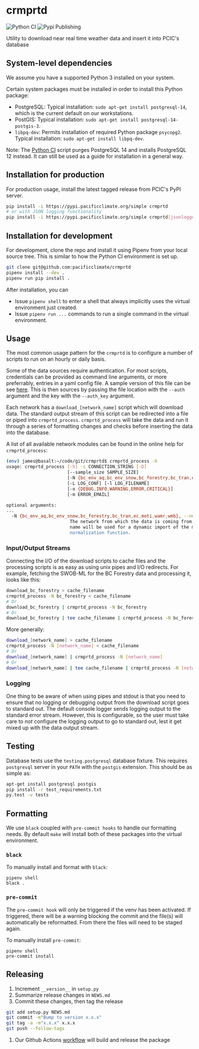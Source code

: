 # crmprtd

![Python CI](https://github.com/pacificclimate/crmprtd/workflows/Python%20CI/badge.svg?branch=master)
![Pypi Publishing](https://github.com/pacificclimate/crmprtd/workflows/Pypi%20Publishing/badge.svg?branch=master)

Utility to download near real time weather data and insert it into PCIC's database

## System-level dependencies

We assume you have a supported Python 3 installed on your system.

Certain system packages must be installed in order to install this Python
package:
- PostgreSQL: Typical installation: `sudo apt-get install postgresql-14`, 
which is the current default on our workstations.
- PostGIS: Typical installation: `sudo apt-get install postgresql-14-postgis-3`.
- `libpq-dev`: Permits installation of required Python package `psycopg2`.
  Typical installation: `sudo apt-get install libpq-dev`.

Note: The [Python CI](.github/workflows/python-ci.yml) script purges 
PostgreSQL 14 and installs PostgreSQL 12 instead. It can still be used as 
a guide for installation in a general way. 

## Installation for production

For production usage, install the latest tagged release from PCIC's PyPI server.

```bash
pip install -i https://pypi.pacificclimate.org/simple crmprtd
# or with JSON logging functionality
pip install -i https://pypi.pacificclimate.org/simple crmprtd[jsonlogger]
```

## Installation for development

For development, clone the repo and install it using Pipenv from your 
local source tree. This is similar to how the Python CI environment is set up.

```bash
git clone git@github.com:pacificclimate/crmprtd
pipenv install --dev .
pipenv run pip install .
```

After installation, you can 
- Issue `pipenv shell` to enter a shell that always implicitly uses the virtual 
environment just created.
- Issue `pipenv run ...` commands to run a single command in the virtual
environment.

## Usage

The most common usage pattern for the `crmprtd` is to configure a number of scripts to run on an hourly or daily basis.

Some of the data sources require authentication. For most scripts, credentials can be provided as command line arguments, or more preferrably, entries in a yaml config file. A sample version of this file can be see [here](https://github.com/pacificclimate/crmprtd/blob/master/auth.yaml). This is then sources by passing the file location with the `--auth` argument and the key with the `--auth_key` argument.

Each network has a `download_[network_name]` script which will download data.  The standard output stream of this script can be redirected into a file or piped into `crmprtd_process`.  `crmprtd_process` will take the data and run it through a series of formatting changes and checks before inserting the data into the database.

A list of all available network modules can be found in the online help for `crmprtd_process`:

```bash
(env) james@basalt:~/code/git/crmprtd$ crmprtd_process -h
usage: crmprtd_process [-h] -c CONNECTION_STRING [-D]
                       [--sample_size SAMPLE_SIZE]
                       [-N {bc_env_aq,bc_env_snow,bc_forestry,bc_tran,ec,moti,wamr,wmb}]
                       [-L LOG_CONF] [-l LOG_FILENAME]
                       [-o {DEBUG,INFO,WARNING,ERROR,CRITICAL}]
                       [-m ERROR_EMAIL]

optional arguments:
...
  -N {bc_env_aq,bc_env_snow,bc_forestry,bc_tran,ec,moti,wamr,wmb}, --network {bc_env_aq,bc_env_snow,bc_forestry,bc_tran,ec,moti,wamr,wmb}
                        The network from which the data is coming from. The
                        name will be used for a dynamic import of the module's
                        normalization function.
```

### Input/Output Streams

Connecting the I/O of the download scripts to cache files and the processing scripts is as easy as using unix pipes and I/O redirects. For example, fetching the SWOB-ML for the BC Forestry data and processing it, looks like this:

```bash
download_bc_forestry > cache_filename
crmprtd_process -N bc_forestry < cache_filename
# Or
download_bc_forestry | crmprtd_process -N bc_forestry
# Or
download_bc_forestry | tee cache_filename | crmprtd_process -N bc_forestry
```

More generally:

```bash
download_[network_name] > cache_filename
crmprtd_process -N [network_name] < cache_filename
# Or
download_[network_name] | crmprtd_process -N [network_name]
# Or
download_[network_name] | tee cache_filename | crmprtd_process -N [network_name]
```

### Logging

One thing to be aware of when using pipes and stdout is that you need to ensure that no logging or debugging output from the download script goes to standard out. The default console logger sends logging output to the standard error stream. However, this is configurable, so the user must take care to *not* configure the logging output to go to standard out, lest it get mixed up with the data output stream.

## Testing

Database tests use the `testing.postgresql` database fixture. This requires `postgresql` server in your `PATH` with the `postgis` extension. This should be as simple as:

```bash
apt-get install postgresql postgis
pip install -r test_requirements.txt
py.test -v tests
```

## Formatting

We use `black` coupled with `pre-commit hooks` to handle our formatting needs. By default `make` will install both of these packages into the virtual environment.

### `black`

To manually install and format with `black`:
```
pipenv shell
black .
```

### `pre-commit`

The `pre-commit hook` will only be triggered if the venv has been activated. If triggered, there will be a warning blocking the commit and the file(s) will automatically be reformatted. From there the files will need to be staged again.

To manually install `pre-commit`:
```
pipenv shell
pre-commit install
```

## Releasing

1. Increment `__version__` in `setup.py`
1. Summarize release changes in `NEWS.md`
1. Commit these changes, then tag the release
```bash
git add setup.py NEWS.md
git commit -m"Bump to version x.x.x"
git tag -a -m"x.x.x" x.x.x
git push --follow-tags
```
1. Our Github Actions [workflow](https://github.com/pacificclimate/crmprtd/blob/i71-action-best-practices/.github/workflows/python-ci.yml) will build and release the package
